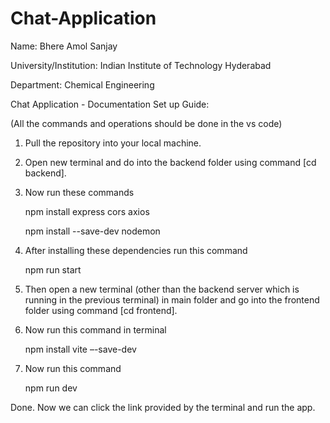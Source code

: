 # Chat-Application

Name: Bhere Amol Sanjay

University/Institution: Indian Institute of Technology Hyderabad

Department: Chemical Engineering

Chat Application - Documentation
Set up Guide:

(All the commands and operations should be done in the vs code)

1.	Pull the repository into your local machine.
2.	Open new terminal and do into the backend folder using command [cd backend].
3.	Now run these commands
   
  	npm install express cors axios
  	
  	npm install --save-dev nodemon

5.  After installing these dependencies run this command

    npm run start


7.  Then open a new terminal (other than the backend server which is running in the previous terminal) in main folder and go into the frontend folder using command [cd frontend].
8.  Now run this command in terminal	

    npm install vite –-save-dev

10.  Now run this command

     npm run dev
     
Done. Now we can click the link provided by the terminal and run the app.
